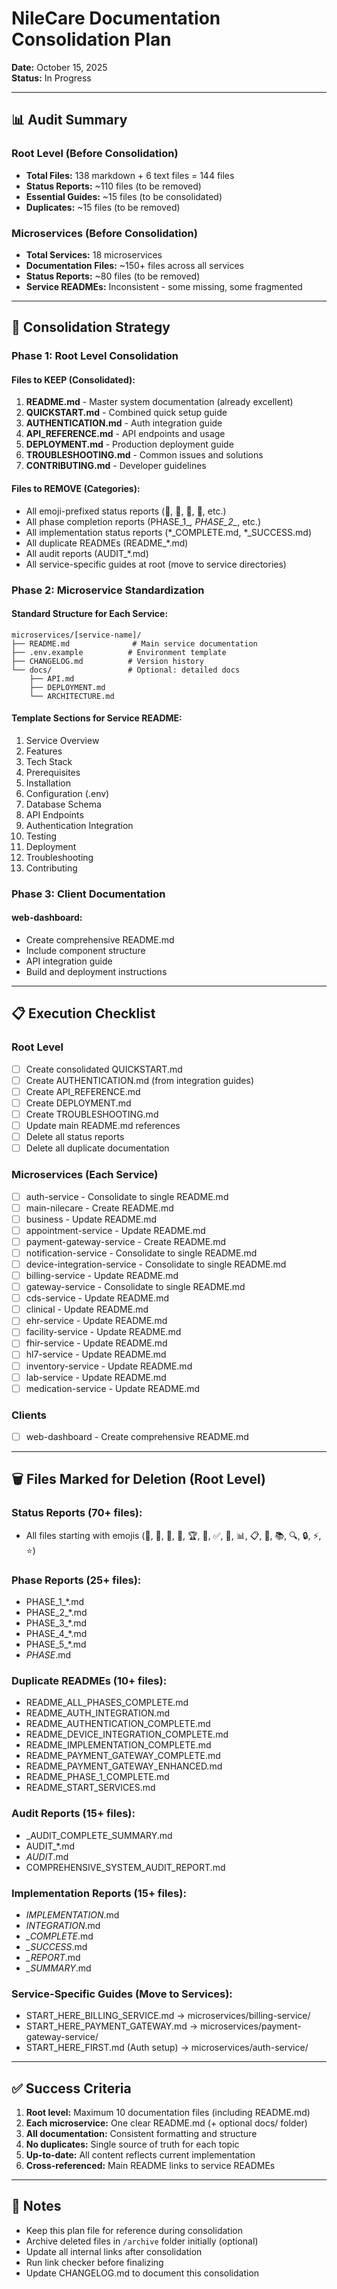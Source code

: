 # NileCare Documentation Consolidation Plan

**Date:** October 15, 2025  
**Status:** In Progress

---

## 📊 Audit Summary

### Root Level (Before Consolidation)
- **Total Files:** 138 markdown + 6 text files = 144 files
- **Status Reports:** ~110 files (to be removed)
- **Essential Guides:** ~15 files (to be consolidated)
- **Duplicates:** ~15 files (to be removed)

### Microservices (Before Consolidation)
- **Total Services:** 18 microservices
- **Documentation Files:** ~150+ files across all services
- **Status Reports:** ~80 files (to be removed)
- **Service READMEs:** Inconsistent - some missing, some fragmented

---

## 🎯 Consolidation Strategy

### Phase 1: Root Level Consolidation

#### Files to KEEP (Consolidated):
1. **README.md** - Master system documentation (already excellent)
2. **QUICKSTART.md** - Combined quick setup guide
3. **AUTHENTICATION.md** - Auth integration guide
4. **API_REFERENCE.md** - API endpoints and usage
5. **DEPLOYMENT.md** - Production deployment guide
6. **TROUBLESHOOTING.md** - Common issues and solutions
7. **CONTRIBUTING.md** - Developer guidelines

#### Files to REMOVE (Categories):
- All emoji-prefixed status reports (🎉, 🎊, 🎯, 🏁, etc.)
- All phase completion reports (PHASE_1_*, PHASE_2_*, etc.)
- All implementation status reports (*_COMPLETE.md, *_SUCCESS.md)
- All duplicate READMEs (README_*.md)
- All audit reports (AUDIT_*.md)
- All service-specific guides at root (move to service directories)

### Phase 2: Microservice Standardization

#### Standard Structure for Each Service:
```
microservices/[service-name]/
├── README.md              # Main service documentation
├── .env.example          # Environment template
├── CHANGELOG.md          # Version history
└── docs/                 # Optional: detailed docs
    ├── API.md
    ├── DEPLOYMENT.md
    └── ARCHITECTURE.md
```

#### Template Sections for Service README:
1. Service Overview
2. Features
3. Tech Stack
4. Prerequisites
5. Installation
6. Configuration (.env)
7. Database Schema
8. API Endpoints
9. Authentication Integration
10. Testing
11. Deployment
12. Troubleshooting
13. Contributing

### Phase 3: Client Documentation

#### web-dashboard:
- Create comprehensive README.md
- Include component structure
- API integration guide
- Build and deployment instructions

---

## 📋 Execution Checklist

### Root Level
- [ ] Create consolidated QUICKSTART.md
- [ ] Create AUTHENTICATION.md (from integration guides)
- [ ] Create API_REFERENCE.md
- [ ] Create DEPLOYMENT.md
- [ ] Create TROUBLESHOOTING.md
- [ ] Update main README.md references
- [ ] Delete all status reports
- [ ] Delete all duplicate documentation

### Microservices (Each Service)
- [ ] auth-service - Consolidate to single README.md
- [ ] main-nilecare - Create README.md
- [ ] business - Update README.md
- [ ] appointment-service - Update README.md
- [ ] payment-gateway-service - Create README.md
- [ ] notification-service - Consolidate to single README.md
- [ ] device-integration-service - Consolidate to single README.md
- [ ] billing-service - Update README.md
- [ ] gateway-service - Consolidate to single README.md
- [ ] cds-service - Update README.md
- [ ] clinical - Update README.md
- [ ] ehr-service - Update README.md
- [ ] facility-service - Update README.md
- [ ] fhir-service - Update README.md
- [ ] hl7-service - Update README.md
- [ ] inventory-service - Update README.md
- [ ] lab-service - Update README.md
- [ ] medication-service - Update README.md

### Clients
- [ ] web-dashboard - Create comprehensive README.md

---

## 🗑️ Files Marked for Deletion (Root Level)

### Status Reports (70+ files):
- All files starting with emojis (🎉, 🎊, 🎯, 🏁, 🏆, 🚀, ✅, 🌟, 📊, 📋, 📖, 📚, 🔍, 🔒, ⚡, ⭐)

### Phase Reports (25+ files):
- PHASE_1_*.md
- PHASE_2_*.md  
- PHASE_3_*.md
- PHASE_4_*.md
- PHASE_5_*.md
- *_PHASE_*.md

### Duplicate READMEs (10+ files):
- README_ALL_PHASES_COMPLETE.md
- README_AUTH_INTEGRATION.md
- README_AUTHENTICATION_COMPLETE.md
- README_DEVICE_INTEGRATION_COMPLETE.md
- README_IMPLEMENTATION_COMPLETE.md
- README_PAYMENT_GATEWAY_COMPLETE.md
- README_PAYMENT_GATEWAY_ENHANCED.md
- README_PHASE_1_COMPLETE.md
- README_START_SERVICES.md

### Audit Reports (15+ files):
- _AUDIT_COMPLETE_SUMMARY.md
- AUDIT_*.md
- *_AUDIT_*.md
- COMPREHENSIVE_SYSTEM_AUDIT_REPORT.md

### Implementation Reports (15+ files):
- *_IMPLEMENTATION_*.md
- *_INTEGRATION_*.md
- *_COMPLETE*.md
- *_SUCCESS*.md
- *_REPORT*.md
- *_SUMMARY*.md

### Service-Specific Guides (Move to Services):
- START_HERE_BILLING_SERVICE.md → microservices/billing-service/
- START_HERE_PAYMENT_GATEWAY.md → microservices/payment-gateway-service/
- START_HERE_FIRST.md (Auth setup) → microservices/auth-service/

---

## ✅ Success Criteria

1. **Root level:** Maximum 10 documentation files (including README.md)
2. **Each microservice:** One clear README.md (+ optional docs/ folder)
3. **All documentation:** Consistent formatting and structure
4. **No duplicates:** Single source of truth for each topic
5. **Up-to-date:** All content reflects current implementation
6. **Cross-referenced:** Main README links to service READMEs

---

## 📝 Notes

- Keep this plan file for reference during consolidation
- Archive deleted files in `/archive` folder initially (optional)
- Update all internal links after consolidation
- Run link checker before finalizing
- Update CHANGELOG.md to document this consolidation


